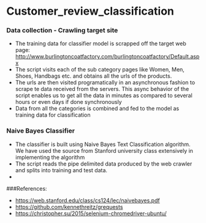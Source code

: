 # Customer_review_classification

### Data collection - Crawling target site

* The training data for classifier model is scrapped off the target web page: http://www.burlingtoncoatfactory.com/burlingtoncoatfactory/Default.aspx
* The script visits each of the sub category pages like Women, Men, Shoes, Handbags etc. and obtains all the urls of the products.
* The urls are then visited programatically in an asynchronous fashion to scrape te data received from the servers. This async behavior of the script enables us to get all the data in minutes as compared to several hours or even days if done synchronously
* Data from all the categories is combined and fed to the model as training data for classification

### Naive Bayes Classifier

* The classifier is built using Naive Bayes Text Classification algorithm. We have used the source from Stanford university class extensively in implementing the algorithm 
* The script reads the pipe delimited data produced by the web crawler and splits into training and test data.  
* 


###References:

* https://web.stanford.edu/class/cs124/lec/naivebayes.pdf
* https://github.com/kennethreitz/grequests
* https://christopher.su/2015/selenium-chromedriver-ubuntu/


